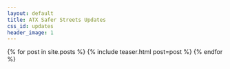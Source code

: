 ```yaml
---
layout: default
title: ATX Safer Streets Updates
css_id: updates
header_image: 1
---
```


{% for post in site.posts %}
  {% include teaser.html post=post %}
{% endfor %}
